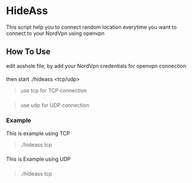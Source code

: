 # HideAss
This script help you to connect random location everytime you want to connect to your NordVpn using openvpn
## How To Use
edit asshole file, by add your NordVpn credentials for openvpn connection
####
then start ./hideass <tcp/udp>
> use tcp for TCP connection
###
> use udp for UDP connection
### Example
This is example using TCP
>./hideass tcp
###
This is Example using UDP
###
>./hideass tcp
